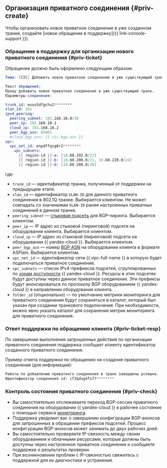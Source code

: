 ## Организация приватного соединения {#priv-create}

Чтобы организовать новое приватное соединение в уже созданном транке, создайте [новое обращение в поддержку]({{ link-console-support }}).

### Обращение в поддержку для организации нового приватного соединения {#priv-ticket}

Обращение должно быть оформлено следующим образом:

```s
Тема: [CIC] Добавить новое приватное соединение в уже существующий транк.

Текст обращения:
Прошу добавить новое приватное соединение в уже существующий транк.
Параметры соединения:

trunk_id: euus5dfgchu2********
vlan_id: 101
ipv4_peering:
  peering_subnet: 192.168.10.0/30
  peer_ip: 192.168.10.1
  cloud_ip: 192.168.10.2
  peer_bgp_asn: 65001
  #cloud_bgp_asn: {{ cic-bgp-asn }}
vpc:
  vpc_net_id: enpdffqsg8r2********
    vpc_subnets:
      {{ region-id }}-a: [10.60.192.0/21]
      {{ region-id }}-b: [10.60.200.0/21, 10.60.220.0/24]
      {{ region-id }}-d: [10.60.208.0/20]
```



где:

* `trunk_id` — идентификатор транка, полученный от поддержки на предыдущем этапе.
* `vlan_id` — идентификатор `VLAN-ID` для данного приватного соединения в 802.1Q транке. Выбирается клиентом. Не может совпадать со значениями `VLAN-ID` ранее настроенных приватных соединений в данном транке.
* `peering_subnet` — [стыковая подсеть](../../interconnect/concepts/priv-con.md#priv-address) для BGP-пиринга. Выбирается клиентом.
* `peer_ip` — IP адрес из стыковой (пиринговой) подсети на оборудовании клиента. Выбирается клиентом.
* `cloud_ip` — IP адрес из стыковой (пиринговой) подсети на оборудовании {{ yandex-cloud }}. Выбирается клиентом.
* `peer_bgp_asn` — номер [BGP ASN](../../interconnect/concepts/priv-con.md#bgp-asn) на оборудовании клиента в формате ASPlain. Выбирается клиентом.
* `vpc_net_id` — идентификатор сети {{ vpc-full-name }} в которую будет подключаться приватное соединение.
* `vpc_subnets` — список IPv4-префиксов подсетей, сгруппированных по [зонам доступности](../../overview/concepts/geo-scope.md) {{ yandex-cloud }}. Ресурсы в этих подсетях будут доступны через данное приватное соединение. Эти префиксы будут анонсироваться по протоколу BGP оборудованием {{ yandex-cloud }} в направлении оборудования клиента.
* `folder_id` (опционально) — по умолчанию метрики мониторинга для приватного соединения будут сохраняться в каталог, который был указан при создании транкового подключения. При необходимости, можно явно указать каталог для сохранения метрик мониторинга для приватного соединения.

### Ответ поддержки по обращению клиента {#priv-ticket-resp}

По завершении выполнения запрошенных действий по организации приватного соединения поддержка сообщает клиенту идентификатор созданного приватного соединения.

Пример ответа поддержки по обращению на создание приватного соединения (для информации):
```s
Работы по добавлению приватного соединения в транк завершены успешно.
Идентификатор соединения id: cf3qdug4fsf7********
```

### Контроль состояния приватного соединения {#priv-check}

* Вы самостоятельно отслеживаете переход BGP-сессии приватного соединения на оборудовании {{ yandex-cloud }} в рабочее состояние с помощью сервиса [мониторинга](../../interconnect/concepts/monitoring.md#private-mon).
* Поддержка уведомит вас о завершении конфигурации BGP-анонсов для запрошенных в обращении префиксов подсетей. Процесс конфигурации BGP-анонсов может занимать до двух рабочих дней.
* Вы самостоятельно проверяете IP-связность между своим оборудованием и облачными ресурсами, которые должны быть доступны через настроенное приватное соединение и сообщаете поддержке о результатах проверки.
* При возникновении проблем с IP-связностью свяжитесь с поддержкой для их диагностики и устранения.

